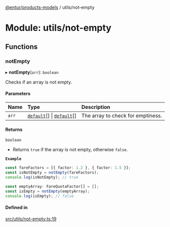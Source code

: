 [@entur/products-models](../README.md) / utils/not-empty

# Module: utils/not-empty

## Functions

### notEmpty

▸ **notEmpty**(`arr`): `boolean`

Checks if an array is not empty.

#### Parameters

| Name | Type | Description |
| :------ | :------ | :------ |
| `arr` | [`default`](../classes/models_Reference.default.md)[] \| [`default`](../classes/models_FareQuotaFactor.default.md)[] | The array to check for emptiness. |

#### Returns

`boolean`

- Returns `true` if the array is not empty, otherwise `false`.

**`Example`**

```ts
const fareFactors = [{ factor: 1.2 }, { factor: 1.5 }];
const isNotEmpty = notEmpty(fareFactors);
console.log(isNotEmpty); // true

const emptyArray: FareQuotaFactor[] = [];
const isEmpty = notEmpty(emptyArray);
console.log(isEmpty); // false
```

#### Defined in

[src/utils/not-empty.ts:19](https://github.com/entur/products-models/blob/main/src/utils/not-empty.ts#L19)
